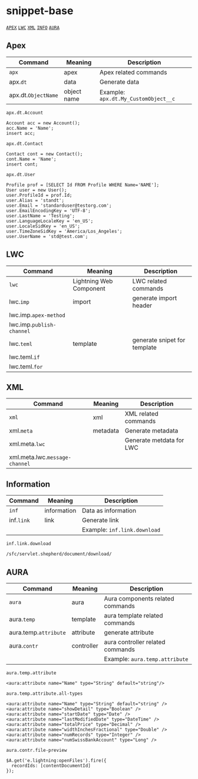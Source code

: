 # snippet-base 
[`APEX`](#1) [`LWC`](#2) [`XML`](#3) [`INFO`](#4) [`AURA`](#5) 

## <a name="1">Apex</a>

| Command | Meaning | Description |
| --- | --- | --- |
| `apx` | apex  | Apex related commands |
| apx.`dt` | data | Generate data |
| apx.dt.`ObjectName` | object name | Example: `apx.dt.My_CustomObject__c` |

`apx.dt.Account`
```apex
Account acc = new Account();
acc.Name = 'Name';
insert acc;
```
`apx.dt.Contact`
```apex
Contact cont = new Contact();
cont.Name = 'Name';
insert cont;
```

`apx.dt.User`
```apex
Profile prof = [SELECT Id FROM Profile WHERE Name='NAME'];
User user = new User();
user.ProfileId = prof.Id;
user.Alias = 'standt';
user.Email = 'standarduser@testorg.com';     
user.EmailEncodingKey = 'UTF-8'; 
user.LastName = 'Testing'; 
user.LanguageLocaleKey = 'en_US'; 
user.LocaleSidKey = 'en_US'; 
user.TimeZoneSidKey = 'America/Los_Angeles'; 
user.UserName = 'std@test.com';
```

## <a name="2">LWC<a>

| Command | Meaning | Description |
| --- | --- | --- |
| `lwc` | Lightning Web Component | LWC related commands |
| lwc.`imp` | import | generate import header |
| lwc.imp.`apex-method` |
| lwc.imp.`publish-channel` |
| lwc.`teml` | template | generate snipet for template |
| lwc.teml.`if` |
| lwc.teml.`for` |

## <a name="3">XML<a>

| Command | Meaning | Description |
| --- | --- | --- |
| `xml` | xml | XML related commands |
| xml.`meta` | metadata | Generate metadata |
| xml.meta.`lwc` |  | Generate metdata for LWC |
| xml.meta.lwc.`message-channel` |
 
  ## <a name="4">Information</a>
  
 | Command | Meaning | Description |
| --- | --- | --- |
| `inf` | information | Data as information |
| inf.`link` | link | Generate link |
|  |  | Example: `inf.link.download` |
  
 `inf.link.download`
```
/sfc/servlet.shepherd/document/download/
```
 
  
  ## <a name="5">AURA</a>
  
 | Command | Meaning | Description |
| --- | --- | --- |
| `aura` | aura | Aura components related commands |
| aura.`temp` | template | aura template related commands |
| aura.temp.`attribute` | attribute | generate attribute |
| aura.`contr` | controller | aura controller related commands |
|  |  | Example: `aura.temp.attribute` |
  
`aura.temp.attribute`
```
<aura:attribute name="Name" type="String" default="string"/>
```
 `aura.temp.attribute.all-types`
```
<aura:attribute name="Name" type="String" default="string" />
<aura:attribute name="showDetail" type="Boolean" />
<aura:attribute name="startDate" type="Date" />
<aura:attribute name="lastModifiedDate" type="DateTime" />
<aura:attribute name="totalPrice" type="Decimal" />
<aura:attribute name="widthInchesFractional" type="Double" />
<aura:attribute name="numRecords" type="Integer" />
<aura:attribute name="numSwissBankAccount" type="Long" />
```

 `aura.contr.file-preview`
```
$A.get('e.lightning:openFiles').fire({
  recordIds: [contentDocumentId]
});
```
 
 
 
